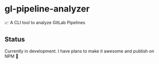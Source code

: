 # gl-pipeline-analyzer

📈 A CLI tool to analyze GitLab Pipelines

## Status

Currently in development. I have plans to make it awesome and publish on NPM 👀
